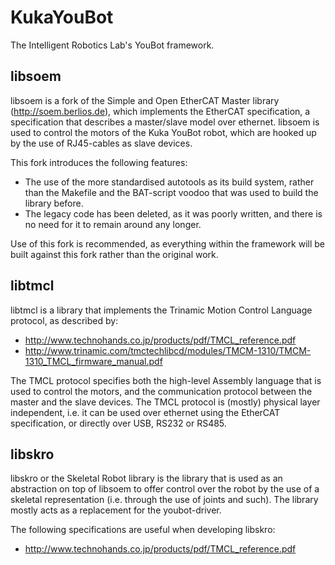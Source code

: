 # KukaYouBot

The Intelligent Robotics Lab's YouBot framework.

## libsoem

libsoem is a fork of the Simple and Open EtherCAT Master library
(http://soem.berlios.de), which implements the EtherCAT specification, a
specification that describes a master/slave model over ethernet. libsoem is used
to control the motors of the Kuka YouBot robot, which are hooked up by the use of
RJ45-cables as slave devices.

This fork introduces the following features:
 - The use of the more standardised autotools as its build system, rather than
   the Makefile and the BAT-script voodoo that was used to build the library
   before.
 - The legacy code has been deleted, as it was poorly written, and there is no
   need for it to remain around any longer.

Use of this fork is recommended, as everything within the framework will be
built against this fork rather than the original work. 

## libtmcl

libtmcl is a library that implements the Trinamic Motion Control Language
protocol, as described by:
 - http://www.technohands.co.jp/products/pdf/TMCL_reference.pdf
 - http://www.trinamic.com/tmctechlibcd/modules/TMCM-1310/TMCM-1310_TMCL_firmware_manual.pdf

The TMCL protocol specifies both the high-level Assembly language that is used
to control the motors, and the communication protocol between the master and the
slave devices. The TMCL protocol is (mostly) physical layer independent, i.e. it
can be used over ethernet using the EtherCAT specification, or directly over
USB, RS232 or RS485.

## libskro

libskro or the Skeletal Robot library is the library that is used as an
abstraction on top of libsoem to offer control over the robot by the use of a
skeletal representation (i.e. through the use of joints and such). The library
mostly acts as a replacement for the youbot-driver.

The following specifications are useful when developing libskro:
 - http://www.technohands.co.jp/products/pdf/TMCL_reference.pdf

